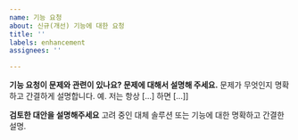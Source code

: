 ```yaml
---
name: 기능 요청
about: 신규(개선) 기능에 대한 요청
title: ''
labels: enhancement
assignees: ''

---
```


**기능 요청이 문제와 관련이 있나요? 문제에 대해서 설명해 주세요.**
문제가 무엇인지 명확하고 간결하게 설명합니다. 예. 저는 항상 [...] 하면 [...]]

**검토한 대안을 설명해주세요**
고려 중인 대체 솔루션 또는 기능에 대한 명확하고 간결한 설명.
